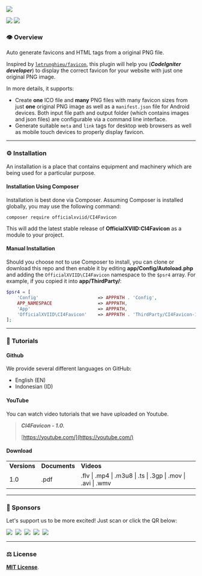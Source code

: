 ![](https://33333.cdn.cke-cs.com/kSW7V9NHUXugvhoQeFaf/images/f1db086732f08de88d73a7a45299fe7addc0d308cb98d867.png)

![](https://img.shields.io/badge/status-coming%20soon-orange) [![](https://img.shields.io/badge/license-MIT-blue)](https://github.com/officialxviid/ci4favicon/blob/main/LICENSE)

### 👁️ Overview

Auto generate favicons and HTML tags from a original PNG file.

Inspired by [`letrunghieu/favicon`](https://github.com/letrunghieu/favicon), this plugin will help you (_**CodeIgniter developer**_) to display the correct favicon for your website with just one original PNG image.

In more details, it supports:

*   Create **one** ICO file and **many** PNG files with many favicon sizes from just **one** original PNG image as well as a `manifest.json` file for Android devices. Both input file path and output folder (which contains images and json files) are configurable via a command line interface.
*   Generate suitable `meta` and `link` tags for desktop web browsers as well as mobile touch devices to properly display favicon.

---

### ⚙️ Installation

An installation is a place that contains equipment and machinery which are being used for a particular purpose.

#### Installation Using Composer

Installation is best done via Composer. Assuming Composer is installed globally, you may use the following command:

```plaintext
composer require officialxviid/CI4Favicon
```

This will add the latest stable release of **OfficialXVIID:CI4Favicon** as a module to your project.

#### Manual Installation

Should you choose not to use Composer to install, you can clone or download this repo and then enable it by editing **app/Config/Autoload.php** and adding the `OfficialXVIID\CI4Favicon` namespace to the `$psr4` array. For example, if you copied it into **app/ThirdParty/**:

```php
$psr4 = [
    'Config'                      => APPPATH . 'Config',
    APP_NAMESPACE                 => APPPATH,
    'App'                         => APPPATH,
    'OfficialXVIID\CI4Favicon'    => APPPATH . 'ThirdParty/CI4Favicon-1.0/src',
];
```

---

### 📖 Tutorials

#### Github

We provide several different languages ​​on GitHub:

*   English (EN)
*   Indonesian (ID)

#### YouTube

You can watch video tutorials that we have uploaded on Youtube.

> _**CI4Favicon - 1.0.**_
> 
> [https://youtube.com/](https://youtube.com/)

#### Download

<table><tbody><tr><td><strong>Versions</strong></td><td><strong>Documents</strong></td><td><strong>Videos</strong></td></tr><tr><td>1.0</td><td>.pdf</td><td>.flv | .mp4 | .m3u8 | .ts | .3gp | .mov | .avi | .wmv</td></tr></tbody></table>

---

### 🫰 Sponsors

Let's support us to be more excited! Just scan or click the QR below:

[![](https://33333.cdn.cke-cs.com/kSW7V9NHUXugvhoQeFaf/images/3a57a66364c7eb48d5b167b66af06534b84721ac929c6705.png)](https://www.buymeacoffee.com/officialxviid)  [![](https://33333.cdn.cke-cs.com/kSW7V9NHUXugvhoQeFaf/images/6b434eeee9b4d80d11ad69c2fe2b556f419e183bb1baf925.png)](https://opencollective.com/xviid)  [![](https://33333.cdn.cke-cs.com/kSW7V9NHUXugvhoQeFaf/images/b0801c03259d4d90b7e8f57af7efa9005a297fe665f5e5ce.png)](https://www.patreon.com/xviid)  [![](https://33333.cdn.cke-cs.com/kSW7V9NHUXugvhoQeFaf/images/849688d9e06475efa7555827c7577e0ac39c4142789b2bf1.png)](https://paypal.me/xviid)  [![](https://33333.cdn.cke-cs.com/kSW7V9NHUXugvhoQeFaf/images/f6b6e458d1165015ef164b5d502085da5042e4862b29bae7.png)](https://trakteer.id/xviid)

---

### ⚖️ License

[**MIT License**](https://github.com/officialxviid/CI4Favicon/blob/main/LICENSE).
